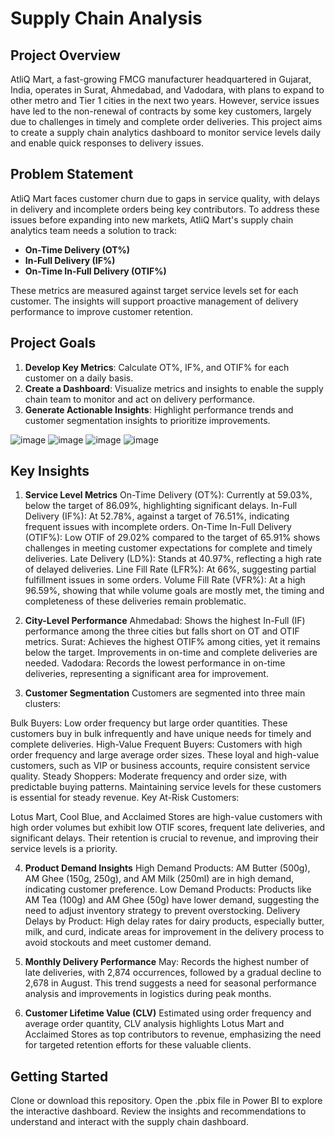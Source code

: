 # Supply Chain Analysis

## Project Overview
AtliQ Mart, a fast-growing FMCG manufacturer headquartered in Gujarat, India, operates in Surat, Ahmedabad, and Vadodara, with plans to expand to other metro and Tier 1 cities in the next two years. However, service issues have led to the non-renewal of contracts by some key customers, largely due to challenges in timely and complete order deliveries. This project aims to create a supply chain analytics dashboard to monitor service levels daily and enable quick responses to delivery issues.

## Problem Statement
AtliQ Mart faces customer churn due to gaps in service quality, with delays in delivery and incomplete orders being key contributors. To address these issues before expanding into new markets, AtliQ Mart's supply chain analytics team needs a solution to track:
- **On-Time Delivery (OT%)**
- **In-Full Delivery (IF%)**
- **On-Time In-Full Delivery (OTIF%)**

These metrics are measured against target service levels set for each customer. The insights will support proactive management of delivery performance to improve customer retention.

## Project Goals
1. **Develop Key Metrics**: Calculate OT%, IF%, and OTIF% for each customer on a daily basis.
2. **Create a Dashboard**: Visualize metrics and insights to enable the supply chain team to monitor and act on delivery performance.
3. **Generate Actionable Insights**: Highlight performance trends and customer segmentation insights to prioritize improvements.

![image](https://github.com/user-attachments/assets/59123c86-e91c-4e3d-8e4c-0bdf73f1973d) ![image](https://github.com/user-attachments/assets/a1e24771-77be-43e1-bcf1-d1485055992a) ![image](https://github.com/user-attachments/assets/8df47a69-6483-4ffd-b1b7-652a123e193b)  ![image](https://github.com/user-attachments/assets/e692b002-e593-41ec-92fb-bb5737dfc0a7)

## Key Insights

1. **Service Level Metrics**
On-Time Delivery (OT%): Currently at 59.03%, below the target of 86.09%, highlighting significant delays.
In-Full Delivery (IF%): At 52.78%, against a target of 76.51%, indicating frequent issues with incomplete orders.
On-Time In-Full Delivery (OTIF%): Low OTIF of 29.02% compared to the target of 65.91% shows challenges in meeting customer expectations for complete and timely deliveries.
Late Delivery (LD%): Stands at 40.97%, reflecting a high rate of delayed deliveries.
Line Fill Rate (LFR%): At 66%, suggesting partial fulfillment issues in some orders.
Volume Fill Rate (VFR%): At a high 96.59%, showing that while volume goals are mostly met, the timing and completeness of these deliveries remain problematic.

2. **City-Level Performance**
Ahmedabad: Shows the highest In-Full (IF) performance among the three cities but falls short on OT and OTIF metrics.
Surat: Achieves the highest OTIF% among cities, yet it remains below the target. Improvements in on-time and complete deliveries are needed.
Vadodara: Records the lowest performance in on-time deliveries, representing a significant area for improvement.

3. **Customer Segmentation**
Customers are segmented into three main clusters:

Bulk Buyers: Low order frequency but large order quantities. These customers buy in bulk infrequently and have unique needs for timely and complete deliveries.
High-Value Frequent Buyers: Customers with high order frequency and large average order sizes. These loyal and high-value customers, such as VIP or business accounts, require consistent service quality.
Steady Shoppers: Moderate frequency and order size, with predictable buying patterns. Maintaining service levels for these customers is essential for steady revenue.
Key At-Risk Customers:

Lotus Mart, Cool Blue, and Acclaimed Stores are high-value customers with high order volumes but exhibit low OTIF scores, frequent late deliveries, and significant delays. Their retention is crucial to revenue, and improving their service levels is a priority.

4. **Product Demand Insights**
High Demand Products: AM Butter (500g), AM Ghee (150g, 250g), and AM Milk (250ml) are in high demand, indicating customer preference.
Low Demand Products: Products like AM Tea (100g) and AM Ghee (50g) have lower demand, suggesting the need to adjust inventory strategy to prevent overstocking.
Delivery Delays by Product: High delay rates for dairy products, especially butter, milk, and curd, indicate areas for improvement in the delivery process to avoid stockouts and meet customer demand.

5. **Monthly Delivery Performance**
May: Records the highest number of late deliveries, with 2,874 occurrences, followed by a gradual decline to 2,678 in August. This trend suggests a need for seasonal performance analysis and improvements in logistics during peak months.

6. **Customer Lifetime Value (CLV)**
Estimated using order frequency and average order quantity, CLV analysis highlights Lotus Mart and Acclaimed Stores as top contributors to revenue, emphasizing the need for targeted retention efforts for these valuable clients.

## Getting Started

Clone or download this repository.
Open the .pbix file in Power BI to explore the interactive dashboard.
Review the insights and recommendations to understand and interact with the supply chain dashboard.
